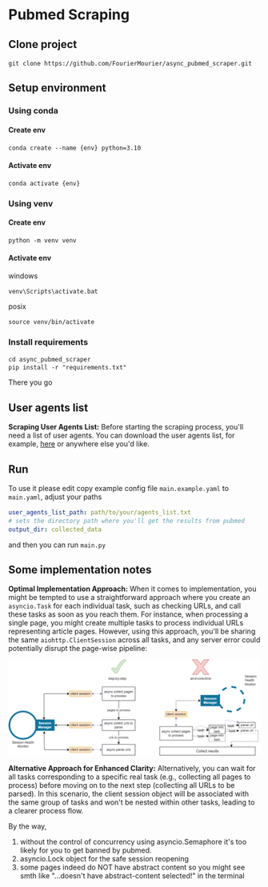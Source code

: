 # Pubmed Scraping

## Clone project


```shell
git clone https://github.com/FourierMourier/async_pubmed_scraper.git
```

## Setup environment

### Using conda

#### Create env
```shell
conda create --name {env} python=3.10
```

#### Activate env
```shell
conda activate {env}
```

### Using venv

#### Create env
```shell
python -m venv venv
```

#### Activate env

windows
```shell
venv\Scripts\activate.bat
```
posix
```shell
source venv/bin/activate
```

### Install requirements
```shell
cd async_pubmed_scraper
pip install -r "requirements.txt"
```
There you go

## User agents list
**Scraping User Agents List:**
Before starting the scraping process, you'll need a list of user agents. You can download the user agents list,
for example, [here](https://seolik.ru/user-agents-list) or anywhere else you'd like.


## Run
To use it please edit copy example config file `main.example.yaml` to `main.yaml`, adjust your paths
```yaml
user_agents_list_path: path/to/your/agents_list.txt
# sets the directory path where you'll get the results from pubmed
output_dir: collected_data
```
and then you can run `main.py`

## Some implementation notes

**Optimal Implementation Approach:**
When it comes to implementation, you might be tempted to use a straightforward approach where you create 
an `asyncio.Task` for each individual task, such as checking URLs, and call these tasks as soon as you reach them. 
For instance, when processing a single page, you might create multiple tasks to process individual URLs representing 
article pages. However, using this approach, you'll be sharing the same `aiohttp.ClientSession` across all tasks, 
and any server error could potentially disrupt the page-wise pipeline:

![Image](assets/async_scraping_v2.png)

**Alternative Approach for Enhanced Clarity:**
Alternatively, you can wait for all tasks corresponding to a specific real task (e.g., collecting all pages to process) 
before moving on to the next step (collecting all URLs to be parsed). In this scenario, the client session object will 
be associated with the same group of tasks and won't be nested within other tasks, leading to a clearer process flow.

By the way, 
1) without the control of concurrency using asyncio.Semaphore it's too likely for you to get banned by pubmed.
2) asyncio.Lock object for the safe session reopening
3) some pages indeed do NOT have abstract content so you might see smth like 
   "...doesn't have abstract-content selected!" in the terminal


